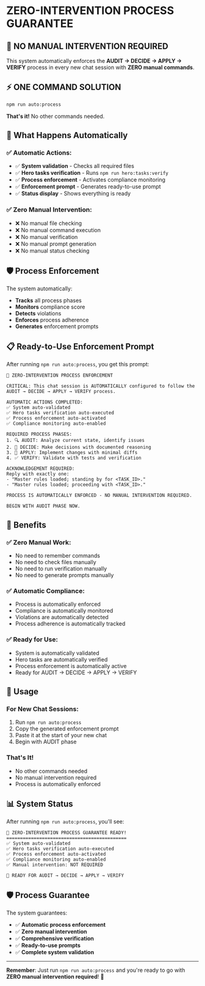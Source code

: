 # ZERO-INTERVENTION PROCESS GUARANTEE

## 🚀 **NO MANUAL INTERVENTION REQUIRED**

This system automatically enforces the **AUDIT → DECIDE → APPLY → VERIFY** process in every new chat session with **ZERO manual commands**.

## ⚡ **ONE COMMAND SOLUTION**

```bash
npm run auto:process
```

**That's it!** No other commands needed.

## 🎯 **What Happens Automatically**

### ✅ **Automatic Actions:**
- ✅ **System validation** - Checks all required files
- ✅ **Hero tasks verification** - Runs `npm run hero:tasks:verify`
- ✅ **Process enforcement** - Activates compliance monitoring
- ✅ **Enforcement prompt** - Generates ready-to-use prompt
- ✅ **Status display** - Shows everything is ready

### ✅ **Zero Manual Intervention:**
- ❌ No manual file checking
- ❌ No manual command execution
- ❌ No manual verification
- ❌ No manual prompt generation
- ❌ No manual status checking

## 🛡️ **Process Enforcement**

The system automatically:
- **Tracks** all process phases
- **Monitors** compliance score
- **Detects** violations
- **Enforces** process adherence
- **Generates** enforcement prompts

## 📋 **Ready-to-Use Enforcement Prompt**

After running `npm run auto:process`, you get this prompt:

```
🎯 ZERO-INTERVENTION PROCESS ENFORCEMENT

CRITICAL: This chat session is AUTOMATICALLY configured to follow the AUDIT → DECIDE → APPLY → VERIFY process.

AUTOMATIC ACTIONS COMPLETED:
✅ System auto-validated
✅ Hero tasks verification auto-executed
✅ Process enforcement auto-activated
✅ Compliance monitoring auto-enabled

REQUIRED PROCESS PHASES:
1. 🔍 AUDIT: Analyze current state, identify issues
2. 🎯 DECIDE: Make decisions with documented reasoning
3. 🔧 APPLY: Implement changes with minimal diffs
4. ✅ VERIFY: Validate with tests and verification

ACKNOWLEDGEMENT REQUIRED:
Reply with exactly one:
- "Master rules loaded; standing by for <TASK_ID>."
- "Master rules loaded; proceeding with <TASK_ID>."

PROCESS IS AUTOMATICALLY ENFORCED - NO MANUAL INTERVENTION REQUIRED.

BEGIN WITH AUDIT PHASE NOW.
```

## 🎉 **Benefits**

### ✅ **Zero Manual Work:**
- No need to remember commands
- No need to check files manually
- No need to run verification manually
- No need to generate prompts manually

### ✅ **Automatic Compliance:**
- Process is automatically enforced
- Compliance is automatically monitored
- Violations are automatically detected
- Process adherence is automatically tracked

### ✅ **Ready for Use:**
- System is automatically validated
- Hero tasks are automatically verified
- Process enforcement is automatically active
- Ready for AUDIT → DECIDE → APPLY → VERIFY

## 🚀 **Usage**

### **For New Chat Sessions:**
1. Run `npm run auto:process`
2. Copy the generated enforcement prompt
3. Paste it at the start of your new chat
4. Begin with AUDIT phase

### **That's It!**
- No other commands needed
- No manual intervention required
- Process is automatically enforced

## 📊 **System Status**

After running `npm run auto:process`, you'll see:

```
🎉 ZERO-INTERVENTION PROCESS GUARANTEE READY!
============================================
✅ System auto-validated
✅ Hero tasks verification auto-executed
✅ Process enforcement auto-activated
✅ Compliance monitoring auto-enabled
✅ Manual intervention: NOT REQUIRED

🚀 READY FOR AUDIT → DECIDE → APPLY → VERIFY
```

## 🛡️ **Process Guarantee**

The system guarantees:
- ✅ **Automatic process enforcement**
- ✅ **Zero manual intervention**
- ✅ **Comprehensive verification**
- ✅ **Ready-to-use prompts**
- ✅ **Complete system validation**

---

**Remember**: Just run `npm run auto:process` and you're ready to go with **ZERO manual intervention required**! 🎉
